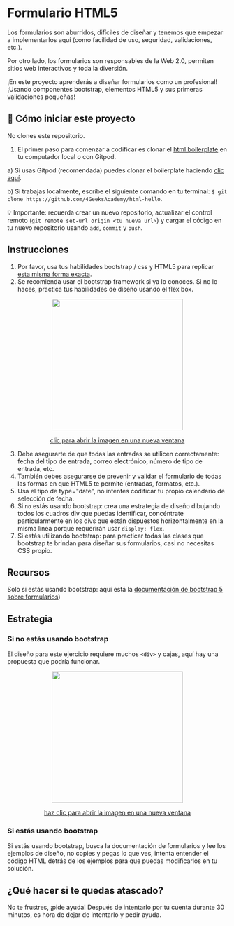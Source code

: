 <!--hide-->
# Formulario HTML5
<!--endhide-->

Los formularios son aburridos, difíciles de diseñar y tenemos que empezar a implementarlos aquí (como facilidad de uso, seguridad, validaciones, etc.).

Por otro lado, los formularios son responsables de la Web 2.0, permiten sitios web interactivos y toda la diversión.

¡En este proyecto aprenderás a diseñar formularios como un profesional! ¡Usando componentes bootstrap, elementos HTML5 y sus primeras validaciones pequeñas!

## 🌱  Cómo iniciar este proyecto

No clones este repositorio. 

1. El primer paso para comenzar a codificar es clonar el [html boilerplate](https://github.com/4GeeksAcademy/html-hello) en tu computador local o con Gitpod.

a) Si usas Gitpod (recomendada) puedes clonar el boilerplate haciendo [clic aquí](https://github.com/4GeeksAcademy/html-hello).

b) Si trabajas localmente, escribe el siguiente comando en tu terminal: `$ git clone https://github.com/4GeeksAcademy/html-hello`.  


💡 Importante: recuerda crear un nuevo repositorio, actualizar el control remoto (`git remote set-url origin <tu nueva url>`) y cargar el código en tu nuevo repositorio usando `add`, `commit` y `push`.

## Instrucciones

1. Por favor, usa tus habilidades bootstrap / css y HTML5 para replicar [esta misma forma exacta](https://4geeks.com/interactive-coding-tutorial/beginner/html5-form).
2. Se recomienda usar el bootstrap framework si ya lo conoces. Si no lo haces, practica tus habilidades de diseño usando el flex box.

<p align="center">
  <img src="https://github.com/breatheco-de/html5-form/blob/master/preview.png?raw=true" height="300" />
</p>
<p align="center"><a href="https://github.com/breatheco-de/html5-form/blob/master/preview.png?raw=true">clic para abrir la imagen en una nueva ventana</a></p>

3. Debe asegurarte de que todas las entradas se utilicen correctamente: fecha del tipo de entrada, correo electrónico, número de tipo de entrada, etc.
4. También debes asegurarse de prevenir y validar el formulario de todas las formas en que HTML5 te permite (entradas, formatos, etc.).
5. Usa el tipo de type="date", no intentes codificar tu propio calendario de selección de fecha.
6. Si `no` estás usando bootstrap: crea una estrategia de diseño dibujando todos los cuadros div que puedas identificar, concéntrate particularmente en los divs que están dispuestos horizontalmente en la misma línea porque requerirán usar `display: flex`.
7. Si estás utilizando bootstrap: para practicar todas las clases que bootstrap te brindan para diseñar sus formularios, casi no necesitas CSS propio.

## Recursos
Solo si estás usando bootstrap: aquí está la [documentación de bootstrap 5 sobre formularios](https://getbootstrap.com/docs/5.0/forms/overview/))

## Estrategia

### Si no estás usando bootstrap

El diseño para este ejercicio requiere muchos `<div>` y cajas, aquí hay una propuesta que podría funcionar.

<p align="center">
 <img src="https://github.com/breatheco-de/exercise-html5-form/blob/master/.learn/form-strateggy.png?raw=true" height="300" />
</p>
<p align="center"><a href="https://github.com/breatheco-de/exercise-html5-form/blob/master/.learn/form-strateggy.png?raw=true">haz clic para abrir la imagen en una nueva ventana</a></p>

### Si estás usando bootstrap

Si estás usando bootstrap, busca la documentación de formularios y lee los ejemplos de diseño, no copies y pegas lo que ves, intenta entender el código HTML detrás de los ejemplos para que puedas modificarlos en tu solución.

## ¿Qué hacer si te quedas atascado?

No te frustres, ¡pide ayuda! Después de intentarlo por tu cuenta durante 30 minutos, es hora de dejar de intentarlo y pedir ayuda.











